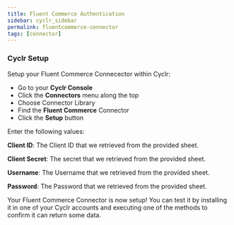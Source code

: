 ```yaml
---
title: Fluent Commerce Authentication
sidebar: cyclr_sidebar
permalink: fluentcommerce-connector
tags: [connector]
---
```


### Cyclr Setup

Setup your Fluent Commerce Connecector within Cyclr:

*   Go to your **Cyclr Console**
*   Click the **Connectors** menu along the top
*   Choose Connector Library
*   Find the **Fluent Commerce** Connector
*   Click the **Setup** button

Enter the following values:

**Client ID**:  The Client ID that we retrieved from the provided sheet.

**Client Secret**:  The secret that we retrieved from the provided sheet.

**Username**:  The Username that we retrieved from the provided sheet.

**Password**:  The Password that we retrieved from the provided sheet.

Your Fluent Commerce Connector is now setup! You can test it by installing it in one of your Cyclr accounts and executing one of the methods to confirm it can return some data.
